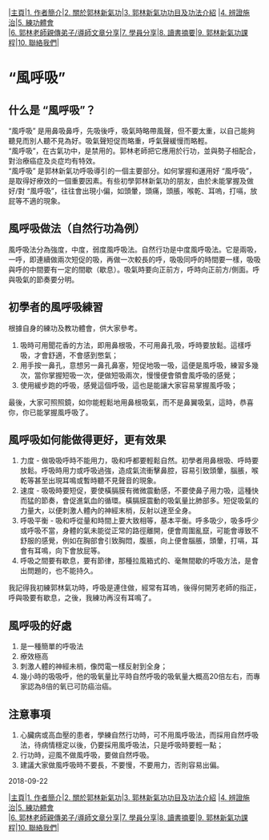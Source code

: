 |[主頁](/README.md)|[1. 作者簡介](/a10.md)|[2. 關於郭林新氣功](/a1.md)|[3. 郭林新氣功功目及功法介紹](/a2.md) |[4. 辨證施治](/a3.md)|[5. 練功體會](/a5.md)  
|[6. 郭林老師親傳弟子/導師文章分享](/a6.md)|[7. 學員分享](/a7.md)|[8. 讀書摘要](/a4.md)|[9. 郭林新氣功課程](/郭林新氣功課程.md)|[10. 聯絡我們](/a9.md)|      

# “風呼吸”        

## 什么是 “風呼吸”？  

“風呼吸” 是用鼻吸鼻呼，先吸後呼，吸氣時略帶風聲，但不要太重，以自己能夠聽見而別人聽不見為好。吸氣聲短促而略重，呼氣聲緩慢而略輕。  
“風呼吸”，在古氣功中，是禁用的。郭林老師把它應用於行功，並與勢子相配合，對治療癌症及炎症均有特效。  
“風呼吸” 是郭林新氣功呼吸導引的一個主要部分。如何掌握和運用好 “風呼吸”，是取得好療效的一個重要因素。有些初學郭林新氣功的朋友，由於未能掌握及做好/對 “風呼吸”，往往會出現小偏，如頭暈，頭痛，頭脹，喉乾、耳嗚，打嗝，放屁等不適的現象。  

## 風呼吸做法（自然行功為例）  

風呼吸法分為強度，中度，弱度風呼吸法。自然行功是中度風呼吸法。它是兩吸，一呼，即連續做兩次短促的吸，再做一次較長的呼，吸吸同呼的時間要一樣，吸吸與呼的中間要有一定的間歇（歇息）。吸氣時要向正前方，呼時向正前方/側面。呼與吸氣的節奏要分明。  

## 初學者的風呼吸練習  

根據自身的練功及教功體會，供大家參考。  
1. 吸時可用聞花香的方法，即用鼻根吸，不可用鼻孔吸，呼時要放鬆。這樣呼吸，才會舒適，不會感到憋氣；  
2. 用手按一鼻孔，意想另一鼻孔鼻塞，短促地吸一吸，這便是風呼吸，練習多幾次，當你掌握短吸一次，便做短吸兩次，慢慢便會領會風呼吸的感覺；  
3. 使用緩步跑的呼吸，感覺這個呼吸，這也是能讓大家容易掌握風呼吸；   

最後，大家可照照鏡，如你能輕鬆地用鼻根吸氣，而不是鼻翼吸氣，這時，恭喜你，你已能掌握風呼吸了。  

## 風呼吸如何能做得更好，更有效果   

1. 力度 - 做吸吸呼時不能用力，吸和呼都要輕鬆自然。初學者用鼻根吸、呼時要放鬆。呼吸時用力或呼吸過強，造成氣流衝擊鼻腔，容易引致頭暈，腦脹，喉乾等甚至出現耳鳴或暫時聽不見聲音的現象。  
2. 速度 - 吸吸時要短促，要使橫膈膜有微微震動感，不要使鼻子用力吸，這種快而猛的節奏，會促進氣血的循環。橫膈膜震動的吸氣量比肺部多。短促吸氣的力量大，以便刺激人體內的神經末梢，反射以達至全身。  
3. 呼吸平衡 - 吸和呼從量和時間上要大致相等，基本平衡。呼多吸少，吸多呼少或呼吸不當，身體的氣未能從正常的路徑離開，便會周圍亂竄，可能會導致不舒服的感覺，例如在胸部會引致胸悶，腹脹，向上便會腦脹，頭暈，打嗝，耳會有耳鳴，向下會放屁等。  
4. 呼吸之間要有歇息，要有節律，那種拉風箱式的、毫無間歇的呼吸方法，是會出問題的，也不能持久。  

我記得我初練郭林氣功時，呼吸是連住做，經常有耳嗚，後得何開芳老師的指正，呼與吸要有歇息，之後，我練功再沒有耳鳴了。  

## 風呼吸的好處  

1. 是一種簡單的呼吸法  
2. 療效極高      
3. 刺激人體的神經未梢，像閃電一樣反射到全身；       
4. 幾小時的吸吸呼，他的吸氧量比平時自然呼吸的吸氧量大概高20倍左右，而專家認為8倍的氧已可防癌治癌。  

## 注意事項  

1. 心臟病或高血壓的患者，學練自然行功時，可不用風呼吸法，而採用自然呼吸法，待病情穩定以後，仍要採用風呼吸法，只是呼吸時要輕一點；  
2. 行功時，迎風不做風呼吸，要做自然呼吸。  
3. 建議大家做風呼吸時不要長，不要慢，不要用力，否則容易出偏。  

2018-09-22  

|[主頁](/README.md)|[1. 作者簡介](/a10.md)|[2. 關於郭林新氣功](/a1.md)|[3. 郭林新氣功功目及功法介紹](/a2.md) |[4. 辨證施治](/a3.md)|[5. 練功體會](/a5.md)  
|[6. 郭林老師親傳弟子/導師文章分享](/a6.md)|[7. 學員分享](/a7.md)|[8. 讀書摘要](/a4.md)|[9. 郭林新氣功課程](/郭林新氣功課程.md)|[10. 聯絡我們](/a9.md)|    

